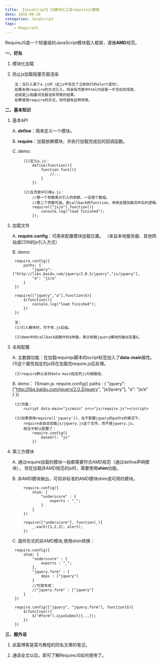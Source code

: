 ```yaml
---
title: 【JavaScript】JS模块化工具requirejs教程
date: 2018-09-28
categories: JavaScript 
tags:
    - RequireJS
---
```


RequireJS是一个轻量级的JavaScript模块载入框架，遵循**AMD**规范。

<!--more-->
**一、好处**

1. 模块化加载

2. 防止js加载阻塞页面渲染

        注：当引入某个a.js时（此js中包含了立即执行的alert语句），
        如果未用require的方式引入，则会有页面中html内容是一片空白的场景。
        这就是js阻塞浏览器渲染导致的结果。
        如果使用require的方式，则可避免这种场景。

**二、基本知识**

1. 基本API

    A. **define**：用来定义一个模块。

    B. **require**：加载依赖模块，并执行加载完成后的回调函数。

    C. demo:
    
            (1)定义a.js：
                define(function(){
                    function fun1(){
                        //...
                    }
                })

            (2)在页面中引用a.js：
                //第一个参数表示引入的依赖，一定是个数组。
                //第二个参数可选，是callback的function，用来处理加载完毕后的逻辑。
                require(["js/a"],function(){
                    console.log("load finished");
                });

2. 加载文件 

    A. **require.config**：可用来配置模块加载位置。
    （来自本地服务器、其他网站或CDN的js引入方式）

    B. demo:
    
        require.config({
            paths: {
                "jquery": ["http://libs.baidu.com/jquery/2.0.3/jquery","js/jquery"],
                "a": "js/a"
            }
        })

        require(["jquery","a"],function($){
            $(function(){
                console.log("load finished");  
            })
        })

        注：
        (1)引入模块时，可不写.js后缀。
        
        (2)demo中的callback函数中的$参数，表示依赖jquery模块的输出变量$。


3. 全局配置

    A. 主数据功能：在加载requirejs脚本的script标签加入了**data-main**属性。
        (1)这个属性指定的js将在加载完require.js后处理。
        
        (2)require默认会将data-main指定的js为根路径。

    B. demo：
        (1)main.js:
            require.config({
                paths : {
                    "jquery": ["http://libs.baidu.com/jquery/2.0.3/jquery", "js/jquery"],
                    "a": "js/a"   
                }
            })

        (2)页面：
            <script data-main="js/main" src="js/require.js"></script>

        (3)如果使用require(['jquery'])，在不配置jquery的paths的情况下，
            require会自动加载js/jquery.js这个文件，而不是jquery.js。
            相当于默认配置了：
                require.config({
                    baseUrl: "js"
                })

4. 第三方模块

    A. 通过require加载的模块一般都需要符合AMD规范（通过define声明模块），
    但在加载非AMD规范的js时，需要使用**shim**功能。

    B. 非AMD模块输出，可将非标准的AMD模块shim成可用的模块。

            require.config({
                shim: {
                    "underscore" : {
                        exports : "_";
                    }
                }
            })

            require(["underscore"], function(_){
                _.each([1,2,3], alert);
            })

    C. 插件形式的非AMD模块,使用shim转换：

        require.config({
            shim: {
                "underscore" : {
                    exports : "_";
                },
                "jquery.form" : {
                    deps : ["jquery"]
                }
                //可简写成：
                //"jquery.form" : ["jquery"]
            }
        })

        require.config(["jquery", "jquery.form"], function($){
            $(function(){
                $("#form").ajaxSubmit({...});
            })
        })

**三、题外话**

1. 此篇博客是菜鸟教程的同名文章的笔记。

2. 通读全文以后，即可了解RequireJS如何使用了。



